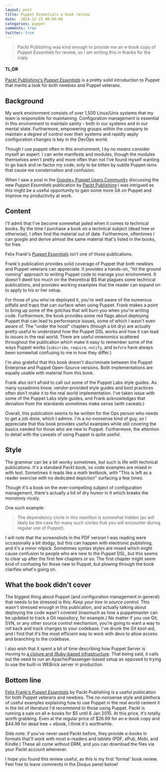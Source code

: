 ```yaml
---
layout: post
title: Puppet Essentials e-book review
date:  2014-12-23 08:00:00
categories: puppet
comments: true
twitter: true
---
```


> Packt Publishing was kind enough to provide me an e-book copy of *Puppet Essentials* for review, so I am writing this in thanks for the copy.

#### TL;DR
[Packt Publishing's *Puppet Essentials*](http://bit.ly/1zoGxbW) is a pretty solid introduction to Puppet that merits a look for both newbies and Puppet veterans.

## Background
My work environment consists of over 1,500 Linux/Unix systems that my team is responsible for maintaining. Configuration management is essential in this environment to maintain sanity - both in our systems and in our mental state. Furthermore, empowering groups within the company to maintain a degree of control over their systems and rapidly apply configuration changes is key in the DevOps world.

Though I use puppet often in this environment, I by no means consider myself an expert. I can write manifests and modules, though the modules themselves aren't pretty and more often than not I've found myself wanting to go back and re-factor my code, only to be bitten by subtle Puppet-isms that cause me consternation and confusion.

When I saw a post in the [Google+ Puppet Users Community](https://plus.google.com/u/0/communities/114602515199520546716) discussing the new *Puppet Essentials* publication by [Packt Publishing](https://www.packtpub.com/) I was intrigued as this might be a useful opportunity to gain some more SA on Puppet and improve my productivity at work.

## Content
I'll admit that I've become somewhat jaded when it comes to technical books. By the time I purchase a book on a technical subject (dead tree or otherwise), I often find the material out of date.
Furthermore, oftentimes I can google and derive almost the same material that's listed in the books, for free.

Felix Frank's [*Puppet Essentials*](http://bit.ly/1zoGxbW) isn't one of those publications.

Frank's publication provides solid coverage of Puppet that both newbies and Puppet veterans can appreciate. It provides a hands-on, "hit the ground running" approach to writing Puppet code to manage your environment. It doesn't dwell too much on the theoretical BS that plagues some technical publications, and provides working examples that the reader can expand on to apply to his or her setup.

For those of you who've deployed it, you're well aware of the numerous pitfalls and traps that can surface when using Puppet. Frank makes a point to bring up some of the gotchas that will burn you when you're writing code. Furthermore, the book provides some red flags about deploying Puppet that can lead to performance issues, some of which I wasn't even aware of. The "under the hood" chapters (though a bit dry) are actually pretty useful to understand how the Puppet DSL works and how it can lead to issues in the real world. There are useful mnenomics scattered throughout the publication which make it easy to remember some of the ways Puppet works (`subscribe`, `require`, `notify`, and `before` have always been somewhat confusing to me in how they differ.)

I'm also grateful that this book doesn't discriminate between the Puppet Enterprise and Puppet Open-Source versions. Both implementations are equally usable with material from this book.

Frank also isn't afraid to call out some of the Puppet Labs style guides. As many sysadmins know, vendor-provided style guides and best practices often don't make it to the real world implementation. I've taken issue with some of the Puppet Labs style guides, and Frank acknowledges that deviation from the standards sometimes make sense (with caveats.) 

Overall, this publication seems to be written for the Ops person who needs to get a job done, which I admire. I'm a no-nonsense kind of guy, so I appreciate that this book provides useful examples while still covering the basics needed for those who are new to Puppet. Furthermore, the attention to detail with the caveats of using Puppet is quite useful.

## Style
The grammar can be a bit wonky sometimes, but such is life with technical publications. It's a standard Packt book, so code examples are mixed in with text. Sometimes it reads like a math textbook, with "This is left as a reader exercise with no dedicated depiction" surfacing a few times.

Though it's a book on the ever-compelling subject of configuration management, there's actually a bit of dry humor in it which breaks the monotony nicely.

One such example:

> The dependency circle in this manifest is somewhat hidden (as will likely be the case for many such circles that you will encounter during regular use of Puppet).

I will note that the screenshots in the PDF version I was reading were occasionally a bit dodgy, but this can happen with electronic publishing, and it's a minor nitpick. Sometimes syntax styles are mixed which might cause confusion to people who are new to the Puppet DSL, but this seems to clear up after the first few chapters or so.  The first chapter might seem kind of confusing for those new to Puppet, but plowing through the book clarifies what's going on.

## What the book didn't cover

The biggest thing about Puppet (and configuration management in general) that needs to be stressed is this: *Keep your tree in source control.* This wasn't stressed enough in this publication, and actually talking about deploying the code wasn't covered (inasmuch as how a puppetmaster can be updated to track a Git repository, for example.) No matter if you use Git, SVN, or any other source control mechanism, you're going to want a way to roll back and track changes to your codebase. I've drunk the Git kool-aid, and I find that it's the most efficient way to work with devs to allow access and branching to the codebase.

I also wish that it spent a bit of time describing how Puppet Server is moving to [a clojure and jRuby-based infrastructure](https://github.com/puppetlabs/puppet-server).  That being said, it calls out the need to run an Apache/Passenger-based setup as opposed to trying to use the built-in WEBrick server in production. 

## Bottom line
[Felix Frank's *Puppet Essentials*](http://bit.ly/1zoGxbW) by Packt Publishing is a useful publication for both Puppet veterans and newbies. The no-nonsense style and plethora of useful examples explaining how to use Puppet in the real world cement it in the list of literature I'd recommend to those using Puppet. Packt is running a sale on all e-books for $5 until 6 Jan 2015. At this price, it's totally worth grabbing. Even at the regular price of $26.99 for an e-book copy and $44.99 for dead tree + ebook, I think it's worthwhile. 

 Side note: if you've never used Packt before, they provide e-books in formats that'll work with most e-readers and tablets (PDF, ePub, Mobi, and Kindle.) These all come without DRM, and you can download the files via your Packt account whenever. 

I hope you found this review useful, as this is my first 'formal' book review. Feel free to leave comments in the Disqus panel below!
